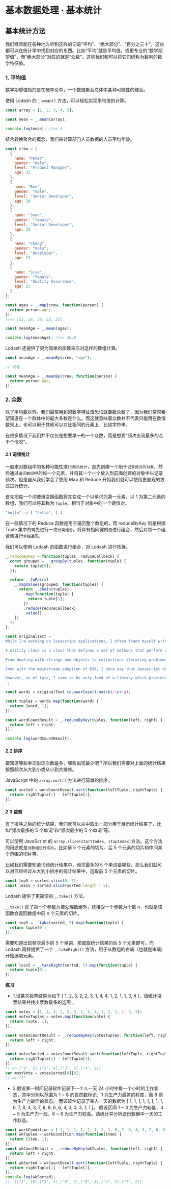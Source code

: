 # 基本数据处理 · 基本统计

## 基本统计方法

我们经常能在各种地方听到这样的词语“平均”、“绝大部分”、“百分之三十”，这些都可以在统计学中找到对应的东西。比如“平均”就是平均值，或更专业的“数学期望值”，而“绝大部分”对应的就是“众数”。这些我们都可以将它们统称为数列的数学特征值。

### 1. 平均值

数学期望值指的是在概率论中，一个数值集合总体中各种可能性的结合。

使用 Lodash 的 `_.mean()` 方法，可以轻松实现平均值的计算。

```js
const array = [1, 2, 3, 4, 5];

const mean = _.mean(array);

console.log(mean); //=> 3
```

结合转换聚合的概念，我们来计算部门人员数据的人员平均年龄。

```js
const crew = [
  {
    name: "Peter",
    gender: "male",
    level: "Product Manager",
    age: 32
  },
  {
    name: "Ben",
    gender: "male",
    level: "Senior Developer",
    age: 28
  },
  {
    name: "Jean",
    gender: "female",
    level: "Senior Developer",
    age: 26
  },
  {
    name: "Chang",
    gender: "male",
    level: "Developer",
    age: 23
  },
  {
    name: "Siva",
    gender: "female",
    level: "Quality Assurance",
    age: 25
  }
];

const ages = _.map(crew, function(person) {
  return person.age;
});
//=> [32, 28, 26, 23, 25]

const meanAge = _.mean(ages);

console.log(meanAge); //=> 26.8
```

Lodash 还提供了更为简单的函数来应对这样的数组计算。

```js
const meanAge = _.meanBy(crew, "age");

// 或者

const meanAge = _.meanBy(crew, function(person) {
  return person.age;
});
```

### 2. 众数

除了平均数以外，我们最常用到的数学特征值恐怕就要数众数了，因为我们常常希望知道在一个群体中的最大多数是什么。而这就意味着众数并不代表只能用在数值数列上，也可以用于其他可以对比相同的元素上，比如字符串。

在很多情况下我们并不仅仅是想要单一的一个众数，而是想要“频次出现最多的若干个情况”。

#### 2.1 词频统计

一般来对数组中的各种可能性进行`频次统计`，是先创建一个用于`记录频次的对象`，然后通过`遍历数组`中的每一个元素，并将其一个一个放入到前面创建的对象中以记录频次。但是自从我们学会了使用 Map 和 Reduce 开始我们就可以使用更直观的方式进行统计。

首先把每一个词使用变换函数将其变成一个以单词为第一元素，以 1 为第二元素的数组，我们可以将其称为 `Tuple`，相当于对象中的一个键值对。

```js
"hello" -> [ "hello", 1 ]
```

在一般情况下的 Reduce 函数是用于遍历整个数组的，而 reduceByKey 则是根据 Tuple 集中的`键`先进行一次`分类组合`，将具有相同键的`值`进行组合，然后对每一个组合集进行`单独遍历`。

我们可以使用 Lodash 的函数进行组合，对 Lodash 进行拓展。

```js
_.reduceByKey = function(tuples, reduceCallback) {
  const grouped = _.groupBy(tuples, function(tuple) {
    return tuple[0];
  });

  return _.toPairs(
    _.mapValues(grouped, function(tuples) {
      return _.chain(tuples)
        .map(function(tuple) {
          return tuple[1];
        })
        .reduce(reduceCallback)
        .value();
    })
  );
};

const originalText = `
While I'm working on Javascript applications, I often found myself writing utility module which contains, unsurprisingly, utility methods. So what are utility module?

A utility class is a class that defines a set of methods that perform common, often re-used functions. - Wikipedia

From dealing with strings and objects to collections iterating problems, there will always be cases where there is a gap for a utility function to fulfil.

Even with the mainstream adoption of ES6, I dare say that Javascript developers still don't get as much syntax sugars as other languages such as Objective-C and Ruby. Hence, the need to write custom helpers for utilitarian tasks is still prevalent in Javascript applications.

However, as of late, I came to be very fond of a library which provides clean and performant utility methods - Lodash.
`;

const words = originalText.toLowerCase().match(/\w+/g);

const tuples = words.map(function(word) {
  return [word, 1];
});

const wordCountResult = _.reduceByKey(tuples, function(left, right) {
  return left + right;
});

console.log(wordCountResult);
```

#### 2.2 排序

要知道哪些单词出现次数最多，哪些出现最少吧？所以我们需要对上面的统计结果按照频次从大到小或从小到大排序。

JavaScript 中的 `array.sort()` 方法进行简单的排序。

```js
const sorted = wordCountResult.sort(function(leftTuple, rightTuple) {
  return rightTuple[1] - leftTuple[1];
});
```

#### 2.3 裁剪

有了排序之后的统计结果，我们就可以从中取出一部分用于展示统计结果了，比如“频次最多的 5 个单词”和“频次最少的 5 个单词”等。

可以使用 JavaScript 的 `array.slice(startIndex, stopIndex)`方法。这个方法的用途就是`对数组进行切片`。比如前 5 个元素的切片、后 5 个元素的切片和中间某个范围的切片等。

比如我们需要知道词频统计结果中，频次最多的 5 个单词是哪些。那么我们就可以对已经经过从大到小排序的统计结果中，选取前 5 个元素的切片。

```js
const top5 = sorted.slice(0, 5);
const less5 = sorted.slice(sorted.length - 5);
```

Lodash 提供了更简便的 `_.take()` 方法。

`_.take()` 除了第一个参数为被处理数组外，还接受一个参数为个数 n，也就是该函数会返回数组中前 n 个元素的切片。

```js
const top5 = _.take(sorted, 5).map(function(tuple) {
  return tuple[0];
});
```

需要知道出现频次最少的 5 个单词，那就取统计结果的后 5 个元素即可。而 Lodash 同样提供了一个 `_.takeRight()` 方法，用于从数组的右端（也就是末端）开始选取元素。

```js
const less5 = _.takeRight(sorted, 5).map(function(tuple) {
  return tuple[0];
});
```

**练习**

- 1.设某次投票结果为如下 [ 1, 2, 3, 2, 2, 3, 1, 4, 4, 1, 2, 1, 1, 3, 4 ]，请统计投票结果并找出票数最多的选项；

```js
const votes = [1, 2, 3, 2, 2, 3, 1, 4, 4, 1, 2, 1, 1, 3, 4];
const votesTuples = votes.map(function(vote) {
  return [vote, 1];
});

const votesCountResult = _.reduceByKey(votesTuples, function(left, right) {
  return left + right;
});

const votesSorted = votesCountResult.sort(function(leftTuple, rightTuple) {
  return rightTuple[1] - leftTuple[1];
});
// => ["1", 5],["2", 4],["3", 3],["4", 3]]
var mostVote = votesSorted[0][0];
// => "1"
```

- 2.假设某一时间记录软件记录下一个人一天 24 小时中每一个小时的工作状态，其中分别以范围为 1 ~ 8 的自然数标识，1 为生产力最差的程度，而 8 则为生产力最佳的状态。
而该软件记录了某人一天的数据为 [ 1, 1, 1, 1, 1, 1, 1, 1, 6, 7, 8, 4, 3, 7, 8, 8, 6, 6, 4, 3, 3, 3, 1, 1 ]。
假设区间 1 ~ 3 为生产力较低，4 ~ 5 为生产力一般，6 ~ 8 为生产力较高。请统计并分析这份数据中一天的工作状态。

```js
const workCondition = [ 1, 1, 1, 1, 1, 1, 1, 1, 6, 7, 8, 4, 3, 7, 8, 8, 6, 6, 4, 3, 3, 3, 1, 1 ];
const wkTuples = workCondition.map(function(item) {
  return [item, 1];
});
const wkCountResult = _.reduceByKey(wkTuples, function(left, right) {
  return left + right;
});
const wkSorted = wkCountResult.sort(function(leftTuple, rightTuple) {
  return rightTuple[1] - leftTuple[1];
});
console.log(wkSorted);
//  [["1", 10],["3", 4],["6", 3],["8", 3],["4", 2],["7", 2]]
```